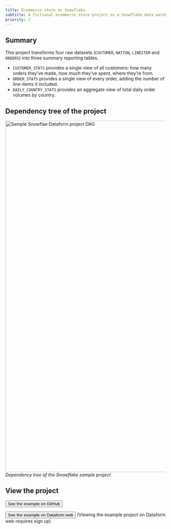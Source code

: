 ```yaml
---
title: Ecommerce store on Snowflake
subtitle: A fictional ecommerce store project on a Snowflake data warehouse
priority: 2
---
```


## Summary

This project transforms four raw datasets (`CUSTOMER`, `NATION`, `LINEITEM` and `ORDERS`) into three summary reporting tables.

- `CUSTOMER_STATS` provides a single view of all customers: how many orders they’ve made, how much they’ve spent, where they’re from.
- `ORDER_STATS` provides a single view of every order, adding the number of line-items it included.
- `DAILY_COUNTRY_STATS` provides an aggregate view of total daily order volumes by country.

## Dependency tree of the project

<img src="https://assets.dataform.co/docs/sample_projects/snowflake_sample_project_dag.png"  width="1100"  alt="Sample Snowflae Dataform project DAG" />
<em>Dependency tree of the Snowflake sample project</em>

## View the project

<a href="https://github.com/dataform-co/dataform-example-project-snowflake" target="_blank"><button>See the example on GitHub</button></a>

<a href="https://app.dataform.co/#/6478728478588928/overview" target="_blank"><button intent="primary">See the example on Dataform web</button></a> (Viewing the example project on Dataform web requires sign up)
